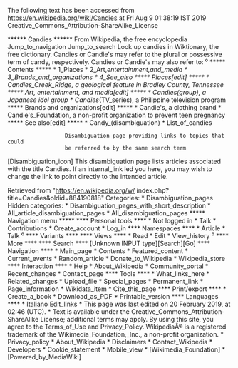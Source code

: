 The following text has been accessed from https://en.wikipedia.org/wiki/Candies at Fri Aug 9 01:38:19 IST 2019
Creative_Commons_Attribution-ShareAlike_License




















****** Candies ******
From Wikipedia, the free encyclopedia
Jump_to_navigation Jump_to_search
 Look up candies in Wiktionary, the free dictionary.
Candies or Candie's may refer to the plural or possessive term of candy,
respectively. Candies or Candie's may also refer to:
⁰
***** Contents *****
    * 1_Places
    * 2_Art,_entertainment,_and_media
    * 3_Brands_and_organizations
    * 4_See_also
***** Places[edit] *****
    * Candies_Creek_Ridge, a geological feature in Bradley County, Tennessee
***** Art, entertainment, and media[edit] *****
    * Candies_(group), a Japanese idol group
    * Candies_(TV_series), a Philippine television program
***** Brands and organizations[edit] *****
    * Candie's, a clothing brand
    * Candie's_Foundation, a non-profit organization to prevent teen pregnancy
***** See also[edit] *****
    * Candy_(disambiguation)
    * List_of_candies

                      Disambiguation page providing links to topics that could
                      be referred to by the same search term
[Disambiguation_icon] This disambiguation page lists articles associated with
                      the title Candies.
                      If an internal_link led you here, you may wish to change
                      the link to point directly to the intended article.

Retrieved from "https://en.wikipedia.org/w/
index.php?title=Candies&oldid=884190818"
Categories:
    * Disambiguation_pages
Hidden categories:
    * Disambiguation_pages_with_short_description
    * All_article_disambiguation_pages
    * All_disambiguation_pages
***** Navigation menu *****
**** Personal tools ****
    * Not logged in
    * Talk
    * Contributions
    * Create_account
    * Log_in
**** Namespaces ****
    * Article
    * Talk
⁰
**** Variants ****
**** Views ****
    * Read
    * Edit
    * View_history
⁰
**** More ****
**** Search ****
[Unknown INPUT type][Search][Go]
**** Navigation ****
    * Main_page
    * Contents
    * Featured_content
    * Current_events
    * Random_article
    * Donate_to_Wikipedia
    * Wikipedia_store
**** Interaction ****
    * Help
    * About_Wikipedia
    * Community_portal
    * Recent_changes
    * Contact_page
**** Tools ****
    * What_links_here
    * Related_changes
    * Upload_file
    * Special_pages
    * Permanent_link
    * Page_information
    * Wikidata_item
    * Cite_this_page
**** Print/export ****
    * Create_a_book
    * Download_as_PDF
    * Printable_version
**** Languages ****
    * Italiano
Edit_links
    * This page was last edited on 20 February 2019, at 02:46 (UTC).
    * Text is available under the Creative_Commons_Attribution-ShareAlike
      License; additional terms may apply. By using this site, you agree to the
      Terms_of_Use and Privacy_Policy. WikipediaÂ® is a registered trademark of
      the Wikimedia_Foundation,_Inc., a non-profit organization.
    * Privacy_policy
    * About_Wikipedia
    * Disclaimers
    * Contact_Wikipedia
    * Developers
    * Cookie_statement
    * Mobile_view
    * [Wikimedia_Foundation]
    * [Powered_by_MediaWiki]
